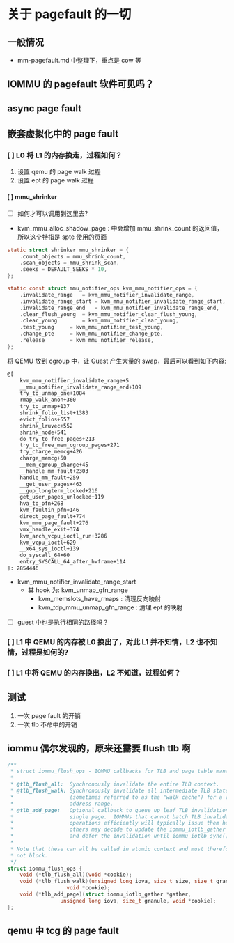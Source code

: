 # 关于 pagefault 的一切

## 一般情况
- mm-pagefault.md 中整理下，重点是 cow 等

## IOMMU 的 pagefault 软件可见吗？


## async page fault

## 嵌套虚拟化中的 page fault

### [ ]  L0 将 L1 的内存换走，过程如何？
1. 设置 qemu 的 page walk 过程
2. 设置 ept 的 page walk 过程

#### [ ] mmu_shrinker
- [ ] 如何才可以调用到这里去?

- kvm_mmu_alloc_shadow_page : 中会增加 mmu_shrink_count 的返回值，所以这个特指是 spte 使用的页面
```c
static struct shrinker mmu_shrinker = {
	.count_objects = mmu_shrink_count,
	.scan_objects = mmu_shrink_scan,
	.seeks = DEFAULT_SEEKS * 10,
};
```

```c
static const struct mmu_notifier_ops kvm_mmu_notifier_ops = {
	.invalidate_range	= kvm_mmu_notifier_invalidate_range,
	.invalidate_range_start	= kvm_mmu_notifier_invalidate_range_start,
	.invalidate_range_end	= kvm_mmu_notifier_invalidate_range_end,
	.clear_flush_young	= kvm_mmu_notifier_clear_flush_young,
	.clear_young		= kvm_mmu_notifier_clear_young,
	.test_young		= kvm_mmu_notifier_test_young,
	.change_pte		= kvm_mmu_notifier_change_pte,
	.release		= kvm_mmu_notifier_release,
};
```

将 QEMU 放到 cgroup 中，让 Guest 产生大量的 swap，最后可以看到如下内容:
```txt
@[
    kvm_mmu_notifier_invalidate_range+5
    __mmu_notifier_invalidate_range_end+109
    try_to_unmap_one+1084
    rmap_walk_anon+360
    try_to_unmap+137
    shrink_folio_list+1383
    evict_folios+557
    shrink_lruvec+552
    shrink_node+541
    do_try_to_free_pages+213
    try_to_free_mem_cgroup_pages+271
    try_charge_memcg+426
    charge_memcg+50
    __mem_cgroup_charge+45
    __handle_mm_fault+2303
    handle_mm_fault+259
    __get_user_pages+463
    __gup_longterm_locked+216
    get_user_pages_unlocked+119
    hva_to_pfn+268
    kvm_faultin_pfn+146
    direct_page_fault+774
    kvm_mmu_page_fault+276
    vmx_handle_exit+374
    kvm_arch_vcpu_ioctl_run+3286
    kvm_vcpu_ioctl+629
    __x64_sys_ioctl+139
    do_syscall_64+60
    entry_SYSCALL_64_after_hwframe+114
]: 2854446
```
- kvm_mmu_notifier_invalidate_range_start
  - 其 hook 为: kvm_unmap_gfn_range
    - kvm_memslots_have_rmaps : 清理反向映射
    - kvm_tdp_mmu_unmap_gfn_range : 清理 ept 的映射

- [ ] guest 中也是执行相同的路径吗？

### [ ]  L1 中 QEMU 的内存被 L0 换出了，对此 L1 并不知情，L2 也不知情，过程是如何的?
### [ ]  L1 中将 QEMU 的内存换出，L2 不知道，过程如何？

## 测试
1. 一次 page fault 的开销
2. 一次 tlb 不命中的开销

## iommu 偶尔发现的，原来还需要 flush tlb 啊
```c
/**
 * struct iommu_flush_ops - IOMMU callbacks for TLB and page table management.
 *
 * @tlb_flush_all:  Synchronously invalidate the entire TLB context.
 * @tlb_flush_walk: Synchronously invalidate all intermediate TLB state
 *                  (sometimes referred to as the "walk cache") for a virtual
 *                  address range.
 * @tlb_add_page:   Optional callback to queue up leaf TLB invalidation for a
 *                  single page.  IOMMUs that cannot batch TLB invalidation
 *                  operations efficiently will typically issue them here, but
 *                  others may decide to update the iommu_iotlb_gather structure
 *                  and defer the invalidation until iommu_iotlb_sync() instead.
 *
 * Note that these can all be called in atomic context and must therefore
 * not block.
 */
struct iommu_flush_ops {
	void (*tlb_flush_all)(void *cookie);
	void (*tlb_flush_walk)(unsigned long iova, size_t size, size_t granule,
			       void *cookie);
	void (*tlb_add_page)(struct iommu_iotlb_gather *gather,
			     unsigned long iova, size_t granule, void *cookie);
};
```

## qemu 中 tcg 的 page fault
